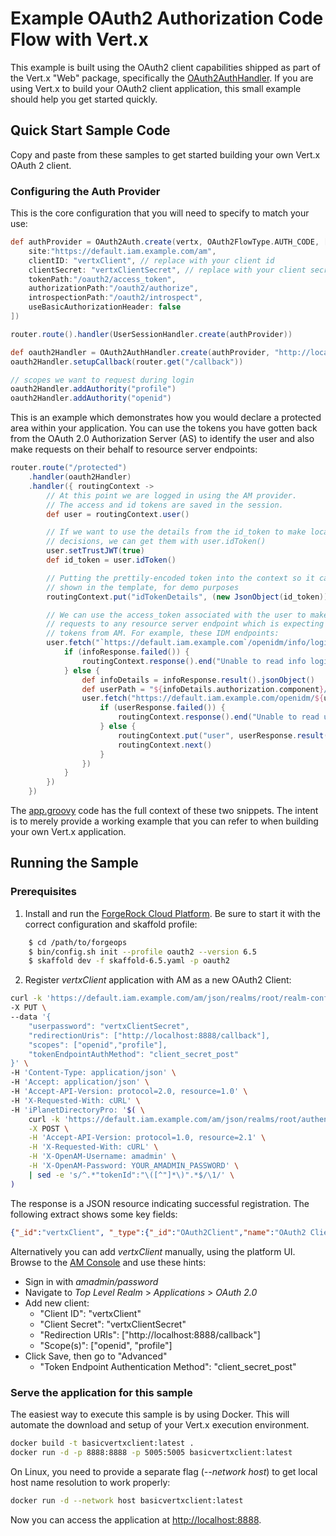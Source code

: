 # Example OAuth2 Authorization Code Flow with Vert.x

This example is built using the OAuth2 client capabilities shipped as part of the Vert.x "Web" package, specifically the [OAuth2AuthHandler](https://vertx.io/docs/vertx-web/groovy/#_oauth2authhandler_handler). If you are using Vert.x to build your OAuth2 client application, this small example should help you get started quickly.

## Quick Start Sample Code

Copy and paste from these samples to get started building your own Vert.x OAuth 2 client.

### Configuring the Auth Provider

This is the core configuration that you will need to specify to match your use:

```groovy
def authProvider = OAuth2Auth.create(vertx, OAuth2FlowType.AUTH_CODE, [
    site:"https://default.iam.example.com/am",
    clientID: "vertxClient", // replace with your client id
    clientSecret: "vertxClientSecret", // replace with your client secret
    tokenPath:"/oauth2/access_token",
    authorizationPath:"/oauth2/authorize",
    introspectionPath:"/oauth2/introspect",
    useBasicAuthorizationHeader: false
])

router.route().handler(UserSessionHandler.create(authProvider))

def oauth2Handler = OAuth2AuthHandler.create(authProvider, "http://localhost:8888")
oauth2Handler.setupCallback(router.get("/callback"))

// scopes we want to request during login
oauth2Handler.addAuthority("profile")
oauth2Handler.addAuthority("openid")
```

This is an example which demonstrates how you would declare a protected area within your application. You can use the tokens you have gotten back from the OAuth 2.0 Authorization Server (AS) to identify the user and also make requests on their behalf to resource server endpoints:

```groovy
router.route("/protected")
    .handler(oauth2Handler)
    .handler({ routingContext ->
        // At this point we are logged in using the AM provider.
        // The access and id tokens are saved in the session.
        def user = routingContext.user()

        // If we want to use the details from the id_token to make local authorization
        // decisions, we can get them with user.idToken()
        user.setTrustJWT(true)
        def id_token = user.idToken()

        // Putting the prettily-encoded token into the context so it can be
        // shown in the template, for demo purposes
        routingContext.put("idTokenDetails", (new JsonObject(id_token)).encodePrettily())

        // We can use the access_token associated with the user to make
        // requests to any resource server endpoint which is expecting
        // tokens from AM. For example, these IDM endpoints:
        user.fetch("`https://default.iam.example.com`/openidm/info/login", { infoResponse ->
            if (infoResponse.failed()) {
                routingContext.response().end("Unable to read info login")
            } else {
                def infoDetails = infoResponse.result().jsonObject()
                def userPath = "${infoDetails.authorization.component}/${infoDetails.authorization.id}"
                user.fetch("https://default.iam.example.com/openidm/${userPath}", { userResponse ->
                    if (userResponse.failed()) {
                        routingContext.response().end("Unable to read user details")
                    } else {
                        routingContext.put("user", userResponse.result().jsonObject())
                        routingContext.next()
                    }
                })
            }
        })
    })
```

The [app.groovy](src/app.groovy) code has the full context of these two snippets. The intent is to merely provide a working example that you can refer to when building your own Vert.x application.

## Running the Sample

### Prerequisites

1. Install and run the [ForgeRock Cloud Platform](https://github.com/ForgeRock/forgeops). Be sure to start it with the correct configuration and skaffold profile:

```bash
    $ cd /path/to/forgeops
    $ bin/config.sh init --profile oauth2 --version 6.5
    $ skaffold dev -f skaffold-6.5.yaml -p oauth2
```

2. Register *vertxClient* application with AM as a new OAuth2 Client:

```bash
curl -k 'https://default.iam.example.com/am/json/realms/root/realm-config/agents/OAuth2Client/vertxClient' \
-X PUT \
--data '{
    "userpassword": "vertxClientSecret",
    "redirectionUris": ["http://localhost:8888/callback"],
    "scopes": ["openid","profile"],
    "tokenEndpointAuthMethod": "client_secret_post"
}' \
-H 'Content-Type: application/json' \
-H 'Accept: application/json' \
-H 'Accept-API-Version: protocol=2.0, resource=1.0' \
-H 'X-Requested-With: cURL' \
-H 'iPlanetDirectoryPro: '$( \
    curl -k 'https://default.iam.example.com/am/json/realms/root/authenticate' \
    -X POST \
    -H 'Accept-API-Version: protocol=1.0, resource=2.1' \
    -H 'X-Requested-With: cURL' \
    -H 'X-OpenAM-Username: amadmin' \
    -H 'X-OpenAM-Password: YOUR_AMADMIN_PASSWORD' \
    | sed -e 's/^.*"tokenId":"\([^"]*\)".*$/\1/' \
)
```
The response is a JSON resource indicating successful registration.
The following extract shows some key fields:
```json
{"_id":"vertxClient", "_type":{"_id":"OAuth2Client","name":"OAuth2 Clients","collection":true}}
```

Alternatively you can add *vertxClient* manually, using the platform UI.
Browse to the [AM Console](https://default.iam.example.com/am/console) and use these hints:

* Sign in with *amadmin/password*
* Navigate to *Top Level Realm* > *Applications* > *OAuth 2.0*
* Add new client:
    * "Client ID": "vertxClient"
    * "Client Secret": "vertxClientSecret"
    * "Redirection URIs": ["http://localhost:8888/callback"]
    * "Scope(s)": ["openid", "profile"]
* Click Save, then go to "Advanced"
    * "Token Endpoint Authentication Method": "client_secret_post"


### Serve the application for this sample

The easiest way to execute this sample is by using Docker. This will automate the download and setup of your Vert.x execution environment.

```bash
docker build -t basicvertxclient:latest .
docker run -d -p 8888:8888 -p 5005:5005 basicvertxclient:latest
```

On Linux, you need to provide a separate flag (*--network host*) to get local host name resolution to work properly:

```bash
docker run -d --network host basicvertxclient:latest
```

Now you can access the application at <http://localhost:8888>.

